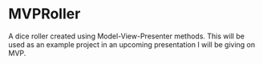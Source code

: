 # MVPRoller
A dice roller created using Model-View-Presenter methods.  This will be used as an example project in an upcoming presentation I will be giving on MVP.
